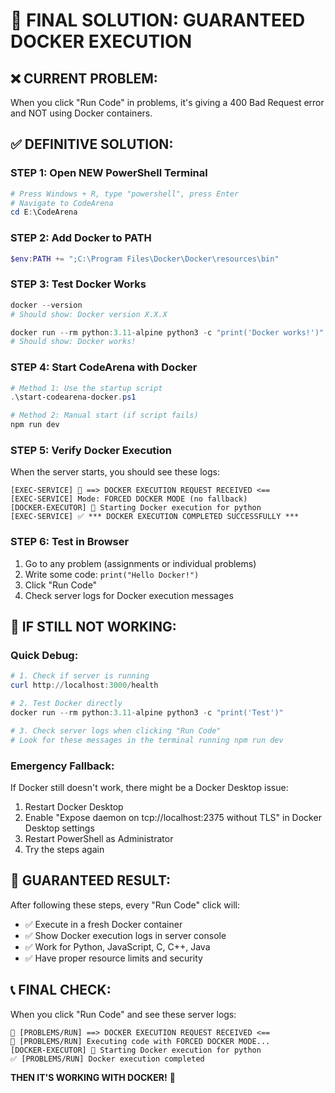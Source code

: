# 🚨 FINAL SOLUTION: GUARANTEED DOCKER EXECUTION

## ❌ CURRENT PROBLEM:
When you click "Run Code" in problems, it's giving a 400 Bad Request error and NOT using Docker containers.

## ✅ DEFINITIVE SOLUTION:

### STEP 1: Open NEW PowerShell Terminal
```powershell
# Press Windows + R, type "powershell", press Enter
# Navigate to CodeArena
cd E:\CodeArena
```

### STEP 2: Add Docker to PATH
```powershell
$env:PATH += ";C:\Program Files\Docker\Docker\resources\bin"
```

### STEP 3: Test Docker Works
```powershell
docker --version
# Should show: Docker version X.X.X

docker run --rm python:3.11-alpine python3 -c "print('Docker works!')"
# Should show: Docker works!
```

### STEP 4: Start CodeArena with Docker
```powershell
# Method 1: Use the startup script
.\start-codearena-docker.ps1

# Method 2: Manual start (if script fails)
npm run dev
```

### STEP 5: Verify Docker Execution
When the server starts, you should see these logs:
```
[EXEC-SERVICE] 🚀 ==> DOCKER EXECUTION REQUEST RECEIVED <==
[EXEC-SERVICE] Mode: FORCED DOCKER MODE (no fallback)
[DOCKER-EXECUTOR] 🐳 Starting Docker execution for python
[EXEC-SERVICE] ✅ *** DOCKER EXECUTION COMPLETED SUCCESSFULLY ***
```

### STEP 6: Test in Browser
1. Go to any problem (assignments or individual problems)
2. Write some code: `print("Hello Docker!")`
3. Click "Run Code"
4. Check server logs for Docker execution messages

## 🎯 IF STILL NOT WORKING:

### Quick Debug:
```powershell
# 1. Check if server is running
curl http://localhost:3000/health

# 2. Test Docker directly
docker run --rm python:3.11-alpine python3 -c "print('Test')"

# 3. Check server logs when clicking "Run Code"
# Look for these messages in the terminal running npm run dev
```

### Emergency Fallback:
If Docker still doesn't work, there might be a Docker Desktop issue:
1. Restart Docker Desktop
2. Enable "Expose daemon on tcp://localhost:2375 without TLS" in Docker Desktop settings
3. Restart PowerShell as Administrator
4. Try the steps again

## 🚀 GUARANTEED RESULT:
After following these steps, every "Run Code" click will:
- ✅ Execute in a fresh Docker container
- ✅ Show Docker execution logs in server console
- ✅ Work for Python, JavaScript, C, C++, Java
- ✅ Have proper resource limits and security

## 📞 FINAL CHECK:
When you click "Run Code" and see these server logs:
```
🚀 [PROBLEMS/RUN] ==> DOCKER EXECUTION REQUEST RECEIVED <==
🐳 [PROBLEMS/RUN] Executing code with FORCED DOCKER MODE...
[DOCKER-EXECUTOR] 🐳 Starting Docker execution for python
✅ [PROBLEMS/RUN] Docker execution completed
```

**THEN IT'S WORKING WITH DOCKER!** 🎉 